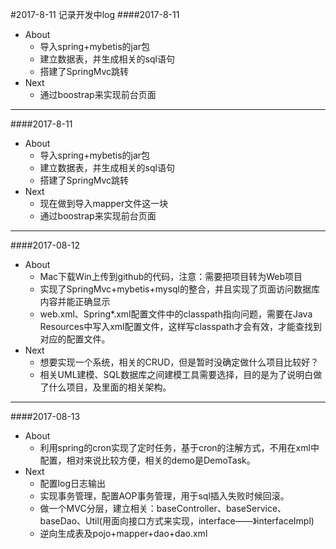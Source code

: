 #2017-8-11 记录开发中log
####2017-8-11
- About
    - 导入spring+mybetis的jar包
    - 建立数据表，并生成相关的sql语句
    - 搭建了SpringMvc跳转
- Next
    - 通过boostrap来实现前台页面
***
####2017-8-11
- About
    - 导入spring+mybetis的jar包
    - 建立数据表，并生成相关的sql语句
    - 搭建了SpringMvc跳转
- Next
    - 现在做到导入mapper文件这一块
    - 通过boostrap来实现前台页面
    
***
####2017-08-12
- About
    - Mac下载Win上传到github的代码，注意：需要把项目转为Web项目
    - 实现了SpringMvc+mybetis+mysql的整合，并且实现了页面访问数据库内容并能正确显示
    - web.xml、Spring*.xml配置文件中的classpath指向问题，需要在Java Resources中写入xml配置文件，这样写classpath才会有效，才能查找到对应的配置文件。
- Next
    - 想要实现一个系统，相关的CRUD，但是暂时没确定做什么项目比较好？
    - 相关UML建模、SQL数据库之间建模工具需要选择，目的是为了说明白做了什么项目，及里面的相关架构。

***
####2017-08-13
- About
    - 利用spring的cron实现了定时任务，基于cron的注解方式，不用在xml中配置，相对来说比较方便，相关的demo是DemoTask。
- Next
    - 配置log日志输出
    - 实现事务管理，配置AOP事务管理，用于sql插入失败时候回滚。
    - 做一个MVC分层，建立相关：baseController、baseService、baseDao、Util(用面向接口方式来实现，interface——》interfaceImpl)
    - 逆向生成表及pojo+mapper+dao+dao.xml
